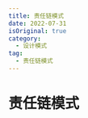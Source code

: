 ```yaml
---
title: 责任链模式
date: 2022-07-31
isOriginal: true
category:
  - 设计模式
tag:
  - 责任链模式
---
```


# 责任链模式

<!-- more -->